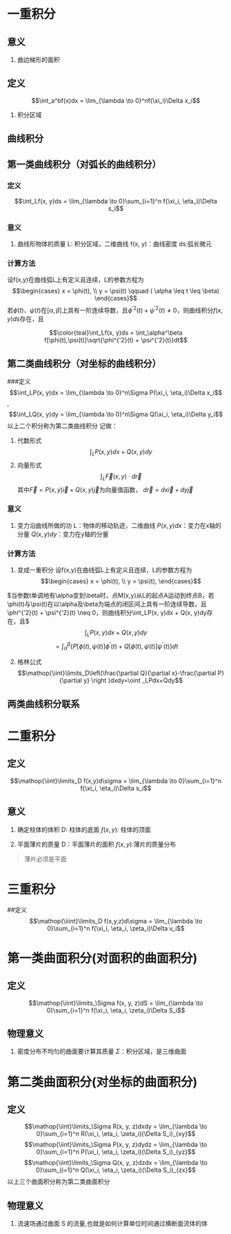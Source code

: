 # 一重积分
## 意义
1. 曲边梯形的面积
   
## 定义
$$\int_a^bf(x)dx = \lim_{\lambda \to 0}^nf(\xi_i)\Delta x_i$$
1. 积分区域

## 曲线积分
## 第一类曲线积分（对弧长的曲线积分）

### 定义
$$\int_Lf(x, y)ds = \lim_{\lambda \to 0}\sum_{i=1}^n f(\xi_i, \eta_i)\Delta s_i$$

### 意义
1. 曲线形物体的质量
    L: 积分区域，二维曲线
    f(x, y)：曲线密度
    ds:弧长微元

### 计算方法
设f(x,y)在曲线弧L上有定义且连续，L的参数方程为
$$\begin{cases}
x = \phi(t), \\
y = \psi(t) \qquad ( \alpha \leq t \leq \beta)
\end{cases}$$
若$\phi(t)$、$\psi(t)$在$[\alpha, \beta]$上具有一阶连续导数，且$\phi^{'2}(t) + \psi^{'2}(t) \neq 0$，则曲线积分$f(x,y)ds$存在，且

$$\color{teal}\int_Lf(x, y)ds = \int_\alpha^\beta f[\phi(t),\psi(t)]\sqrt{\phi^{'2}(t) + \psi^{'2}(t)}dt$$

## 第二类曲线积分（对坐标的曲线积分）
###定义
$$\int_LP(x, y)dx = \lim_{\lambda \to 0}^n\Sigma P(\xi_i, \eta_i)\Delta x_i$$, 
$$\int_LQ(x, y)dy = \lim_{\lambda \to 0}^n\Sigma Q(\xi_i, \eta_i)\Delta y_i$$
以上二个积分称为第二类曲线积分
记做：
1. 代数形式
$$\int_LP(x, y)dx + Q(x, y)dy$$
2. 向量形式
$$\int_L\vec{F}(x,y)\cdot d\vec{r}$$
其中$\vec{F} = P(x,y)\vec{i} + Q(x,y)\vec{j}$为向量值函数， $d\vec{r} = dx\vec{i} + dy\vec{j}$

### 意义
1. 变力沿曲线所做的功
   L：物体的移动轨迹，二维曲线
   $P(x, y)dx$：变力在x轴的分量
   $Q(x, y)dy$：变力在y轴的分量

### 计算方法
1. 变成一重积分
设f(x,y)在曲线弧L上有定义且连续，L的参数方程为
$$\begin{cases}
x = \phi(t), \\
y = \psi(t), 
\end{cases}$$

$当参数t单调地有\alpha变到\beta时，点M(x,y)从L的起点A运动到终点B，若\phi(t)与\psi(t)在以\alpha及\beta为端点的闭区间上具有一阶连续导数，且\phi^{'2}(t) + \psi^{'2}(t) \neq 0，则曲线积分\int_LP(x, y)dx + Q(x, y)dy存在，且$
$$\int_LP(x, y)dx + Q(x, y)dy$$
$$=\int_\alpha^\beta \{P[\phi(t),\psi(t)]\phi^{'}(t) + Q[\phi(t),\psi(t)]\psi^{'}(t)\}dt$$


2. 格林公式
$$\mathop{\iint}\limits_D\left(\frac{\partial Q}{\partial x}-\frac{\partial P}{\partial y} \right )dxdy=\oint _LPdx+Qdy$$

## 两类曲线积分联系

# 二重积分
## 定义
$$\mathop{\iint}\limits_D f(x,y)d\sigma = \lim_{\lambda \to 0}\sum_{i=1}^n f(\xi_i, \eta_i)\Delta s_i$$

## 意义
1. 确定柱体的体积
   D: 柱体的底面
   $f(x,y)$: 柱体的顶面

2. 平面薄片的质量
   D：平面薄片的面积
   $f(x,y)$:薄片的质量分布
> 薄片必须是平面
   
# 三重积分
##定义
$$\mathop{\iiint}\limits_D f(x,y,z)d\sigma = \lim_{\lambda \to 0}\sum_{i=1}^n f(\xi_i, \eta_i, \zeta_i)\Delta v_i$$


# 第一类曲面积分(对面积的曲面积分)
## 定义
$$\mathop{\iint}\limits_\Sigma f(x, y, z)dS = \lim_{\lambda \to 0}\sum_{i=1}^n f(\xi_i, \eta_i, \zeta_i)\Delta S_i$$

## 物理意义
1. 密度分布不均匀的曲面要计算其质量
   $\Sigma$：积分区域，是三维曲面

# 第二类曲面积分(对坐标的曲面积分)

## 定义
$$\mathop{\iint}\limits_\Sigma R(x, y, z)dxdy = \lim_{\lambda \to 0}\sum_{i=1}^n R(\xi_i, \eta_i, \zeta_i)(\Delta S_i)_{xy}$$
$$\mathop{\iint}\limits_\Sigma P(x, y, z)dydz = \lim_{\lambda \to 0}\sum_{i=1}^n P(\xi_i, \eta_i, \zeta_i)(\Delta S_i)_{yz}$$
$$\mathop{\iint}\limits_\Sigma Q(x, y, z)dzdx = \lim_{\lambda \to 0}\sum_{i=1}^n Q(\xi_i, \eta_i, \zeta_i)(\Delta S_i)_{zx}$$
以上三个曲面积分称为第二类曲面积分

## 物理意义
1. 流速场通过曲面 S 的流量,也就是如何计算单位时间通过横断面流体的体